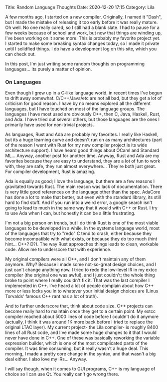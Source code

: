 Title: Random Language Thoughts
Date: 2020-12-20 17:15
Category: Lila

A few months ago, I started on a new compiler. Originally, I named it "Dash", but I made the mistake of releasing it too early before it was really mature. Oh well. No one really cared, so I still had a blank slate. I had to pause for a few weeks because of school and work, but now that things are winding up, I've been working on it some more. This is probably my favorite project yet. I started to make some breaking syntax changes today, so I made it private until I solidfied things. I do have a development log on this site, which you can check out.

In this post, I'm just writing some random thoughts on programming languages... Its purely a matter of opinion.

### On Languages

Even though I grew up in a C-like language world, in recent times I've begun to drift away somewhat. C/C++/Java/etc are not all bad, but they get a lot of criticism for good reason. I have by no means explored all the different languages, but I have touched on most of the language groups. The languages I have most used are obviously C++, then C, Java, Haskell, Rust, and Ada. I have tried out several others, but those languages are the ones I primarily have used for non-trivial projects.

As languages, Rust and Ada are probably my favorites. I really like Haskell, but its a huge learning curve and doesn't run on as many architectures (part of the reason I went with Rust for my new compiler project is its wide architecture support). I have heard good things about OCaml and Standard ML... Anyway, another post for another time. Anyway, Rust and Ada are my favorites because they are easy to understand, they are a lot of fun to work with, they are safe, they run almost everywhere... They're both just great. For compiler development, Rust is amazing.

Ada is equally as good; I love the language, but there are a few reasons I gravitated towards Rust. The main reason was lack of documentation. There is very little good references on the language other than the spec. AdaCore has done a lot to make that better, but even with the standard library, its still hard to find stuff. And if you run into a weird error, a google search isn't going to lead to much in the same way that it would with C++ or Rust. I try to use Ada when I can, but honestly it can be a little frustrating.

I'm not a big person on trends, but I do think Rust is one of the most viable languages to be developed in a while. In the systems language world, most of the languages that try to "redo" C tend to crash, either because they become incompatible with what exists, or because they do too much (hint hint... C++? D?). The way Rust approaches things leads to clean, workable code. Allow me to underscore that with experience. 

My original compilers were all C++, and I don't maintain any of them anymore. Why? Because I made some not-so-great design choices, and I just can't change anything now. I tried to redo the low-level IR in my extcc compiler (the original one was awful), and I just couldn't; the whole thing broke to point where I really couldn't fix it. That was the last compiler I implemented in C++. I've heard a lot of people complain about how C++ more or less locks you in to whatever your initial design choices are (Linus Torvalds' famous C++ rant has a lot of truth).

And to further underscore that, think about code size. C++ projects can become really hard to maintain once they get to a certain point. My extcc compiler reached about 5000 lines of code before I couldn't do it anymore (actually, I think it was around 1K more back before I tried to replace the original LTAC layer). My current project- the Lila compiler- is roughly 8400 lines of all Rust code, and I've made some huge changes to it that I would never have done in C++. One of these was basically reworking the variable expression builder, which is one of the most complicated parts of the compiler. It was time consuming, but it really wasn't a huge deal. This morning, I made a pretty core change in the syntax, and that wasn't a big deal either. I also love my IRs... Anyway.

I will say though, when it comes to GUI programs, C++ is my language of choice so I can use Qt. You really can't go wrong there.

### 
